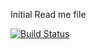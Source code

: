 Initial Read me file

[![Build Status](https://travis-ci.org/carsonsanders/sem.svg?branch=master)](https://travis-ci.org/carsonsanders/sem)